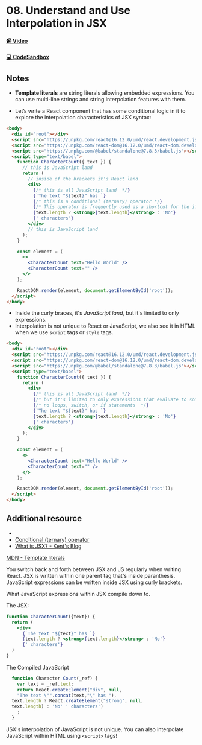 # 08. Understand and Use Interpolation in JSX

#### [📹 Video](https://egghead.io/lessons/react-v2-08-understand-and-use-interpolation-in-jsx?pl=a-beginners-guide-to-react-v2-6c4d)

#### [💻 CodeSandbox](https://codesandbox.io/s/github/kentcdodds/beginners-guide-to-react/tree/codesandbox/08-jsx-interpolation?from-embed)

## Notes

- **Template literals** are string literals allowing embedded expressions. You can use multi-line strings and string interpolation features with them.

- Let’s write a React component that has some conditional logic in it to explore the interpolation characteristics of JSX syntax:

```html
<body>
  <div id="root"></div>
  <script src="https://unpkg.com/react@16.12.0/umd/react.development.js"></script>
  <script src="https://unpkg.com/react-dom@16.12.0/umd/react-dom.development.js"></script>
  <script src="https://unpkg.com/@babel/standalone@7.8.3/babel.js"></script>
  <script type="text/babel">
    function CharacterCount({ text }) {
      // this is JavaScript land
      return (
        // inside of the brackets it's React land
        <div>
          {/* this is all JavaScript land  */}
          {`The text "${text}" has `}
          {/* this is a conditional (ternary) operator */}
          {/* This operator is frequently used as a shortcut for the if statement */}
          {text.length ? <strong>{text.length}</strong> : 'No'}
          {' characters'}
        </div>
        // this is JavaScript land
      );
    }

    const element = (
      <>
        <CharacterCount text="Hello World" />
        <CharacterCount text="" />
      </>
    );

    ReactDOM.render(element, document.getElementById('root'));
  </script>
</body>
```

- Inside the curly braces, it's _JavaScript land_, but it's limited to only expressions.
- Interpolation is not unique to React or JavaScript, we also see it in HTML when we use `script` tags or `style` tags.

```html
<body>
  <div id="root"></div>
  <script src="https://unpkg.com/react@16.12.0/umd/react.development.js"></script>
  <script src="https://unpkg.com/react-dom@16.12.0/umd/react-dom.development.js"></script>
  <script src="https://unpkg.com/@babel/standalone@7.8.3/babel.js"></script>
  <script type="text/babel">
    function CharacterCount({ text }) {
      return (
        <div>
          {/* this is all JavaScript land  */}
          {/* but it's limited to only expressions that evaluate to some value */}
          {/* no loops, switch, or if statements  */}
          {`The text "${text}" has `}
          {text.length ? <strong>{text.length}</strong> : 'No'}
          {' characters'}
        </div>
      );
    }

    const element = (
      <>
        <CharacterCount text="Hello World" />
        <CharacterCount text="" />
      </>
    );

    ReactDOM.render(element, document.getElementById('root'));
  </script>
</body>
```

## Additional resource

- 
- [Conditional (ternary) operator](https://developer.mozilla.org/en-US/docs/Web/JavaScript/Reference/Operators/Conditional_Operator)
- [What is JSX? - Kent's Blog](https://kentcdodds.com/blog/what-is-jsx/)

<TimeStamp start="0:45" end="0:50">
  
  [MDN - Template literals](https://developer.mozilla.org/en-US/docs/Web/JavaScript/Reference/Template_literals)
  
</TimeStamp>

<TimeStamp start="2:50" end="3:15">
  
  You switch back and forth between JSX and JS regularly when writing React. JSX is written within one parent tag that's inside paranthesis. JavaScript expressions can be written inside JSX using curly brackets.
  
</TimeStamp>

<TimeStamp start="3:42" end="3:55">
  
  What JavaScript expressions within JSX compile down to.

  The JSX:
  ```jsx
  function CharacterCount({text}) {
    return (
      <div>
        {`The text "${text}" has `}
        {text.length ? <strong>{text.length}</strong> : 'No'}
        {' characters'}
    )
  }
  ```

  The Compiled JavaScript
  ```js
    function Character Count(_ref) {
      var text = _ref.text;
      return React.createElement("div", null,
      "The text \"".concat(text,"\" has "),
    text.length ? React.createElement("strong", null,
    text.length) : 'No' ' characters')
      ;
    }
  ```
  
</TimeStamp>

<TimeStamp start="5:30" end="5:45">
  
  JSX's interpolation of JavaScript is not unique. You can also interpolate JavaScript within HTML using `<script>` tags!
  
</TimeStamp>

